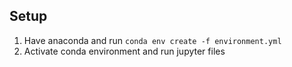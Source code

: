 ## Setup
1) Have anaconda and run `conda env create -f environment.yml`
2) Activate conda environment and run jupyter files